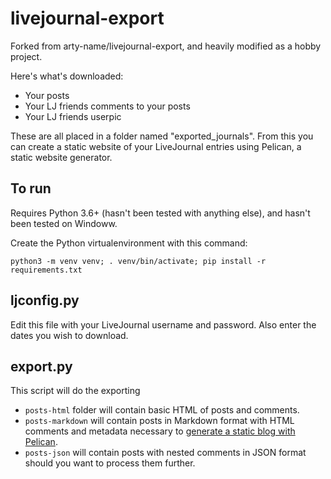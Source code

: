 # livejournal-export

Forked from arty-name/livejournal-export, and heavily modified as a hobby project.

Here's what's downloaded:

- Your posts
- Your LJ friends comments to your posts
- Your LJ friends userpic

These are all placed in a folder named "exported_journals".
From this you can create a static website of your LiveJournal entries using Pelican, a static website generator.

## To run

Requires Python 3.6+ (hasn't been tested with anything else), and hasn't been tested on Windoww.

Create the Python virtualenvironment with this command:

    python3 -m venv venv; . venv/bin/activate; pip install -r requirements.txt

## ljconfig.py

Edit this file with your LiveJournal username and password.
Also enter the dates you wish to download.

## export.py

This script will do the exporting
- `posts-html` folder will contain basic HTML
of posts and comments.
- `posts-markdown` will contain
posts in Markdown format with HTML comments and metadata 
necessary to [generate a static blog with Pelican](http://docs.getpelican.com/).
- `posts-json` will contain posts with nested comments
in JSON format should you want to process them further.

